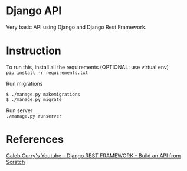 # Django API

Very basic API using Django and Django Rest Framework.

# Instruction
To run this, install all the requirements (OPTIONAL: use virtual env)  
`pip install -r requirements.txt`  

Run migrations  
```
$ ./manage.py makemigrations
$ ./manage.py migrate
```

Run server  
`./manage.py runserver`  

# References
[Caleb Curry's Youtube - Django REST FRAMEWORK - Build an API from Scratch](https://www.youtube.com/watch?v=i5JykvxUk_A)

